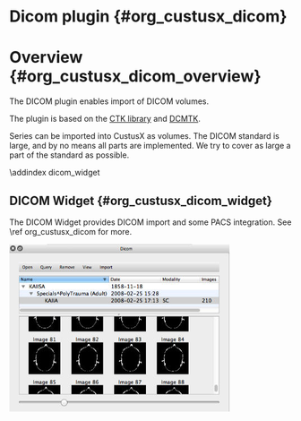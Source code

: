 Dicom plugin {#org_custusx_dicom}
===================

Overview {#org_custusx_dicom_overview}
========================

The DICOM plugin enables import of DICOM volumes. 

The plugin is based on the [CTK library](http://www.commontk.org/index.php/Documentation/Dicom_Overview) and [DCMTK](http://dicom.offis.de/).

Series can be imported into CustusX as volumes. The DICOM standard is large, and by no means all parts are implemented. We try to cover as large a part of the standard as possible.


\addindex dicom_widget

DICOM Widget {#org_custusx_dicom_widget}
-----------------------------------------------------------

The DICOM Widget provides DICOM import and some PACS integration. See \ref org_custusx_dicom for more.

![DICOM Widget](org_custusx_dicom_widget.jpg)
